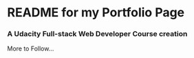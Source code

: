 # README for my Portfolio Page
### A Udacity Full-stack Web Developer Course creation

More to Follow...
